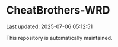 # CheatBrothers-WRD

Last updated: 2025-07-06 05:12:51

This repository is automatically maintained.
